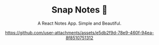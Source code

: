 <h1 align="center"> 
  Snap Notes 📝
</h1>

<div align="center">
  <p>A React Notes App. Simple and Beautiful.</p>
  
  https://github.com/user-attachments/assets/e5db2f9d-78e9-460f-94ea-8f8510751312
</div>



